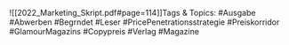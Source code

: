 
![[2022_Marketing_Skript.pdf#page=114]]Tags & Topics:
   #Ausgabe
   #Abwerben
   #Begrndet
   #Leser
   #PricePenetrationsstrategie
   #Preiskorridor
   #GlamourMagazins
   #Copypreis
   #Verlag
   #Magazine